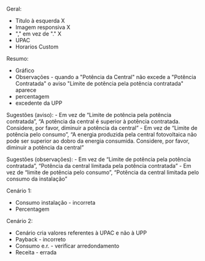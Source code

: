 Geral:
  - Titulo à esquerda X
  - Imagem responsiva X
  - "," em vez de "." X
  - UPAC
  - Horarios Custom

  Resumo:
   - Gráfico
   - Observações - quando a "Potência da Central" não excede a "Potência Contratada" o aviso "Limite de potência pela potência contratada" aparece
   - percentagem
   - excedente da UPP

  Sugestões (aviso):
    - Em vez de “Limite de potência pela potência contratada”, “A potência da central é superior à potência contratada. Considere, por favor, diminuir a potência da central”
    - Em vez de “Limite de potência pelo consumo”, “A energia produzida pela central fotovoltaica não pode ser superior ao dobro da energia consumida. Considere, por favor, diminuir a potência da central”

  Sugestões (observações):
    - Em vez de “Limite de potência pela potência contratada”, “Potência da central limitada pela potência contratada”
    - Em vez de “limite de potência pelo consumo”, “Potência da central limitada pelo consumo da instalação”


Cenário 1:
 - Consumo instalação - incorreta
 - Percentagem

Cenário 2:
  - Cenário cria valores referentes à UPAC e não à UPP
  - Payback - incorreto
  - Consumo e.r. - verificar arredondamento
  - Receita - errada
